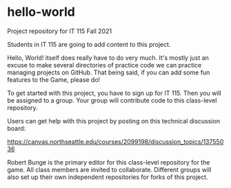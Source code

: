 # hello-world

Project repository for IT 115 Fall 2021

Students in IT 115 are going to add content to this project. 

Hello, World! itself does really have to do very much. It's mostly just an excuse to make several directories of practice code we can practice managing projects on GitHub.
That being said, if you can add some fun features to the Game, please do!

To get started with this project, you have to sign up for IT 115. Then you will be assigned to a group. Your group will contribute code to this class-level repository. 

Users can get help with this project by posting on this technical discussion board:

https://canvas.northseattle.edu/courses/2099198/discussion_topics/13755036

Robert Bunge is the primary editor for this class-level repository for the game. All class members are invited to collaborate. Different groups will also set up their own 
independent repositories for forks of this project. 
